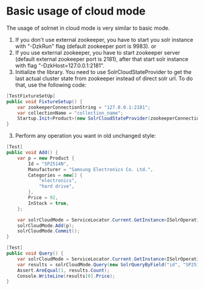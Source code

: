 # Basic usage of cloud mode

The usage of solrnet in cloud mode is very similar to basic mode. 

1. If you don't use external zookeeper, you have to start you solr instance with "-DzkRun" flag (default zookeeper port is 9983).
or
1. If you use external zookeeper, you have to start zookeeper server (default external zookeeper port is 2181), after that start solr instance with flag "-DzkHost=127.0.0.1:2181".
2. Initialize the library. You need to use SolrCloudStateProvider to get the last actual cluster state from zookeeper instead of direct solr url. To do that, use the following code:

```C#
[TestFixtureSetUp]
public void FixtureSetup() {
	var zookeeperConnectionString = "127.0.0.1:2181";
	var collectionName = "collection_name";
	Startup.Init<Product>(new SolrCloudStateProvider(zookeeperConnectionString), collectionName);
}
```

3. Perform any operation you want in old unchanged style:

```C#
[Test]
public void Add() {
    var p = new Product {
        Id = "SP2514N",
        Manufacturer = "Samsung Electronics Co. Ltd.",
        Categories = new[] {
            "electronics",
            "hard drive",
        },
        Price = 92,
        InStock = true,
    };

    var solrCloudMode = ServiceLocator.Current.GetInstance<ISolrOperations<Product>>();
    solrCloudMode.Add(p);
    solrCloudMode.Commit();
}
```

```C#
[Test]
public void Query() {
    var solrCloudMode = ServiceLocator.Current.GetInstance<ISolrOperations<Product>>();
    var results = solrCloudMode.Query(new SolrQueryByField("id", "SP2514N"));
    Assert.AreEqual(1, results.Count);
    Console.WriteLine(results[0].Price);
}
```
